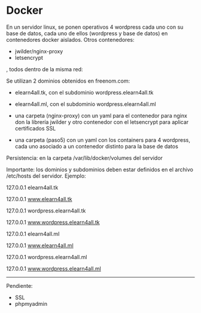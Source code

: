 # Docker
En un servidor linux, se ponen operativos 4 wordpress cada uno con su base de datos, cada uno de ellos (wordpress y base de datos) en contenedores docker aislados.
Otros contenedores: 
- jwilder/nginx-proxy
- letsencrypt

, todos dentro de la misma red:

Se utilizan 2 dominios obtenidos en freenom.com:
- elearn4all.tk, con el subdominio wordpress.elearn4all.tk
- elearn4all.ml, con el subdominio wordpress.elearn4all.ml

- una carpeta (nginx-proxy) con un yaml para el contenedor para nginx don la librería jwilder y otro contenedor con el letsencrypt para aplicar certificados SSL
- una carpeta (paso5) con un yaml con los containers para 4 wordpress, cada uno asociado a un contenedor distinto para la base de datos


Persistencia: en la carpeta /var/lib/docker/volumes del servidor

Importante: los dominios y subdominios deben estar definidos en el archivo /etc/hosts del servidor. Ejemplo:

127.0.0.1       elearn4all.tk

127.0.0.1       www.elearn4all.tk

127.0.0.1       wordpress.elearn4all.tk

127.0.0.1       www.wordpress.elearn4all.tk

127.0.0.1       elearn4all.ml

127.0.0.1       www.elearn4all.ml

127.0.0.1       wordpress.elearn4all.ml

127.0.0.1       www.wordpress.elearn4all.ml


-------------------------
Pendiente:
- SSL
- phpmyadmin


